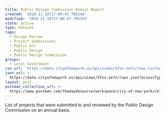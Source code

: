 ```yaml
---
title: Public Design Commission Annual Report
created: '2020-11-10T17:00:47.785144'
modified: '2020-11-10T17:00:47.785155'
state: active
type: dataset
tags:
  - Design Review
  - Project Submissions
  - Public Art
  - Public Design
  - Public Design Commission
groups:
  - Local Government
csv_url: 'https://data.cityofnewyork.us/api/views/5fsv-ze7v/rows.csv?accessType=DOWNLOAD'
json_url: >-
  https://data.cityofnewyork.us/api/views/5fsv-ze7v/rows.json?accessType=DOWNLOAD
layout: post
postman_collection_url: >-
  https://www.postman.com/thedaydasource/workspace/city-of-new-york/collection/15909983-3416dd1e-f344-4e87-b393-6a7dae5c31f5
---
```

List of projects that were submitted to and reviewed by the Public Design Commission on an annual basis.
